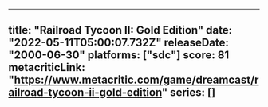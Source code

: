 
---
title: "Railroad Tycoon II: Gold Edition"
date: "2022-05-11T05:00:07.732Z"
releaseDate: "2000-06-30"
platforms: ["sdc"]
score: 81
metacriticLink: "https://www.metacritic.com/game/dreamcast/railroad-tycoon-ii-gold-edition"
series: []
---
